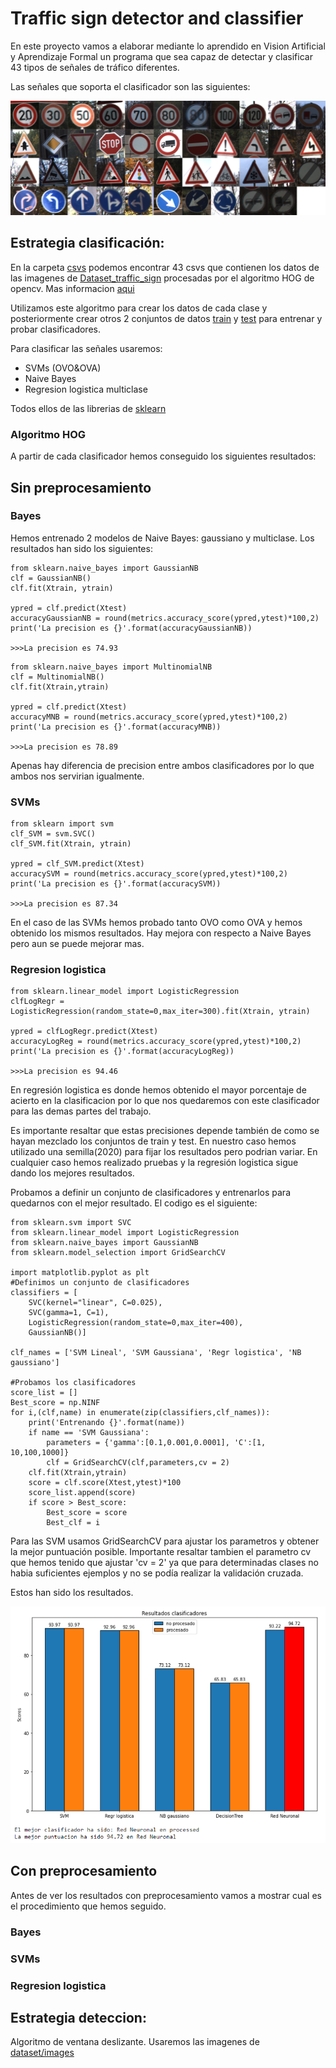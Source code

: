 # Traffic sign detector and classifier

En este proyecto vamos a elaborar mediante lo aprendido en Vision Artificial y Aprendizaje Formal un programa que sea capaz de detectar y clasificar 43 tipos de señales de tráfico diferentes.

Las señales que soporta el clasificador son las siguientes:

![alt text](resources/signs.png)

## Estrategia clasificación:

En la carpeta [csvs](csvs/) podemos encontrar 43 csvs que contienen los datos de las imagenes de [Dataset_traffic_sign](Dataset_traffic_sign/) procesadas por el algoritmo HOG de opencv. Mas informacion [aqui](https://www.learnopencv.com/histogram-of-oriented-gradients/)

Utilizamos este algoritmo para crear los datos de cada clase y posteriormente crear otros 2 conjuntos de datos [train](train_img_features.npy) y [test](test_img_features.npy) para entrenar y probar clasificadores.

Para clasificar las señales usaremos:
- SVMs (OVO&OVA)
- Naive Bayes
- Regresion logistica multiclase

Todos ellos de las librerias de [sklearn](https://scikit-learn.org/stable/)
### Algoritmo HOG

A partir de cada clasificador hemos conseguido los siguientes resultados:

## Sin preprocesamiento

### Bayes

Hemos entrenado 2 modelos de Naive Bayes: gaussiano y multiclase. Los resultados han sido los siguientes:
```
from sklearn.naive_bayes import GaussianNB
clf = GaussianNB()
clf.fit(Xtrain, ytrain)

ypred = clf.predict(Xtest)
accuracyGaussianNB = round(metrics.accuracy_score(ypred,ytest)*100,2)
print('La precision es {}'.format(accuracyGaussianNB))

>>>La precision es 74.93
```
```
from sklearn.naive_bayes import MultinomialNB
clf = MultinomialNB()
clf.fit(Xtrain,ytrain)

ypred = clf.predict(Xtest)
accuracyMNB = round(metrics.accuracy_score(ypred,ytest)*100,2)
print('La precision es {}'.format(accuracyMNB))

>>>La precision es 78.89
```

Apenas hay diferencia de precision entre ambos clasificadores por lo que ambos nos servirian igualmente.
### SVMs
```
from sklearn import svm
clf_SVM = svm.SVC()
clf_SVM.fit(Xtrain, ytrain)

ypred = clf_SVM.predict(Xtest)
accuracySVM = round(metrics.accuracy_score(ypred,ytest)*100,2)
print('La precision es {}'.format(accuracySVM))

>>>La precision es 87.34
```
En el caso de las SVMs hemos probado tanto OVO como OVA y hemos obtenido los mismos resultados. Hay mejora con respecto a Naive Bayes pero aun se puede mejorar mas.
### Regresion logistica
```
from sklearn.linear_model import LogisticRegression
clfLogRegr = LogisticRegression(random_state=0,max_iter=300).fit(Xtrain, ytrain)

ypred = clfLogRegr.predict(Xtest)
accuracyLogReg = round(metrics.accuracy_score(ypred,ytest)*100,2)
print('La precision es {}'.format(accuracyLogReg))

>>>La precision es 94.46
```
En regresión logistica es donde hemos obtenido el mayor porcentaje de acierto en la clasificacion por lo que nos quedaremos con este clasificador para las demas partes del trabajo.

Es importante resaltar que estas precisiones depende también de como se hayan mezclado los conjuntos de train y test. En nuestro caso hemos utilizado una semilla(2020) para fijar los resultados pero podrian variar. En cualquier caso hemos realizado pruebas y la regresión logistica sigue dando los mejores resultados.

Probamos a definir un conjunto de clasificadores y entrenarlos para quedarnos con el mejor resultado. El codigo es el siguiente:

```
from sklearn.svm import SVC
from sklearn.linear_model import LogisticRegression
from sklearn.naive_bayes import GaussianNB
from sklearn.model_selection import GridSearchCV

import matplotlib.pyplot as plt
#Definimos un conjunto de clasificadores
classifiers = [
    SVC(kernel="linear", C=0.025),
    SVC(gamma=1, C=1),
    LogisticRegression(random_state=0,max_iter=400),
    GaussianNB()]

clf_names = ['SVM Lineal', 'SVM Gaussiana', 'Regr logistica', 'NB gaussiano']

#Probamos los clasificadores
score_list = []
Best_score = np.NINF
for i,(clf,name) in enumerate(zip(classifiers,clf_names)):
    print('Entrenando {}'.format(name))
    if name == 'SVM Gaussiana':
        parameters = {'gamma':[0.1,0.001,0.0001], 'C':[1, 10,100,1000]}
        clf = GridSearchCV(clf,parameters,cv = 2)
    clf.fit(Xtrain,ytrain)
    score = clf.score(Xtest,ytest)*100
    score_list.append(score)
    if score > Best_score:
        Best_score = score
        Best_clf = i 
```

Para las SVM usamos GridSearchCV para ajustar los parametros y obtener la mejor puntuación posible. Importante resaltar tambien el parametro cv que hemos tenido que ajustar 'cv = 2' ya que para determinadas clases no habia suficientes ejemplos y no se podía realizar la validación cruzada.

Estos han sido los resultados.


![alt text](resources/resultados.png)

## Con preprocesamiento

Antes de ver los resultados con preprocesamiento vamos a mostrar cual es el procedimiento que hemos seguido.


### Bayes

### SVMs

### Regresion logistica
## Estrategia deteccion:

Algoritmo de ventana deslizante. Usaremos las imagenes de [dataset/images](dataset/images)

